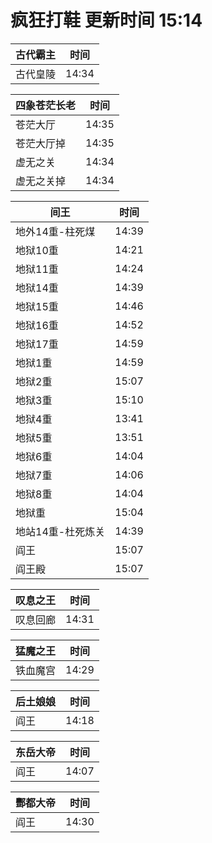 # 疯狂打鞋 更新时间 15:14

| 古代霸主   | 时间    |
|--------|-------|
| 古代皇陵 | 14:34 |

| 四象苍茫长老   | 时间    |
|--------|-------|
| 苍茫大厅 | 14:35 |
| 苍茫大厅掉 | 14:35 |
| 虚无之关 | 14:34 |
| 虚无之关掉 | 14:34 |

| 间王   | 时间    |
|--------|-------|
| 地外14重-柱死煤 | 14:39 |
| 地狱10重 | 14:21 |
| 地狱11重 | 14:24 |
| 地狱14重 | 14:39 |
| 地狱15重 | 14:46 |
| 地狱16重 | 14:52 |
| 地狱17重 | 14:59 |
| 地狱1重 | 14:59 |
| 地狱2重 | 15:07 |
| 地狱3重 | 15:10 |
| 地狱4重 | 13:41 |
| 地狱5重 | 13:51 |
| 地狱6重 | 14:04 |
| 地狱7重 | 14:06 |
| 地狱8重 | 14:04 |
| 地狱重 | 15:04 |
| 地站14重-杜死炼关 | 14:39 |
| 阎王 | 15:07 |
| 阎王殿 | 15:07 |

| 叹息之王   | 时间    |
|--------|-------|
| 叹息回廊 | 14:31 |

| 猛魔之王   | 时间    |
|--------|-------|
| 铁血魔宫 | 14:29 |

| 后土娘娘   | 时间    |
|--------|-------|
| 阎王 | 14:18 |

| 东岳大帝   | 时间    |
|--------|-------|
| 阎王 | 14:07 |

| 酆都大帝   | 时间    |
|--------|-------|
| 阎王 | 14:30 |